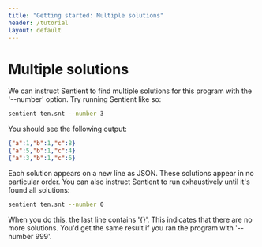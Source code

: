 ```yaml
---
title: "Getting started: Multiple solutions"
header: /tutorial
layout: default
---
```

# Multiple solutions

We can instruct Sentient to find multiple solutions for this program with the
'--number' option. Try running Sentient like so:

```bash
sentient ten.snt --number 3
```

You should see the following output:

```json
{"a":1,"b":1,"c":8}
{"a":5,"b":1,"c":4}
{"a":3,"b":1,"c":6}
```

Each solution appears on a new line as JSON. These solutions appear in no
particular order. You can also instruct Sentient to run exhaustively until it's
found all solutions:

```bash
sentient ten.snt --number 0
```

When you do this, the last line contains '{}'. This indicates that there are no
more solutions. You'd get the same result if you ran the program with
'--number 999'.
